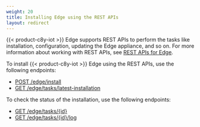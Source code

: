 ```yaml
---
weight: 20
title: Installing Edge using the REST APIs
layout: redirect
---
```


{{< product-c8y-iot >}} Edge supports REST APIs to perform the tasks like installation, configuration, updating the Edge appliance, and so on. For more information about working with REST APIs, see [REST APIs for Edge](/edge/rest-api/).

To install {{< product-c8y-iot >}} Edge using the REST APIs, use the following endpoints:

- [POST /edge/install](/edge/rest-api/#post-edgeinstall)
- [GET /edge/tasks/latest-installation](/edge/rest-api/#get-edgetaskslatest-installation)

To check the status of the installation, use the following endpoints:

- [GET /edge/tasks/{id}](/edge/rest-api/#get-edgetasksid)
- [GET /edge/tasks/{id}/log](/edge/rest-api/#get-edgetasksidlog)
